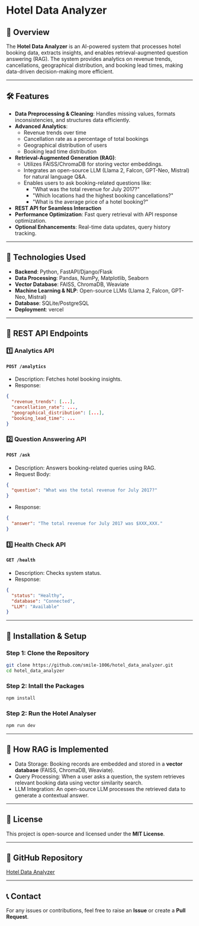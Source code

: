 # Hotel Data Analyzer

## 📌 Overview
The **Hotel Data Analyzer** is an AI-powered system that processes hotel booking data, extracts insights, and enables retrieval-augmented question answering (RAG). The system provides analytics on revenue trends, cancellations, geographical distribution, and booking lead times, making data-driven decision-making more efficient.

---

## 🛠️ Features
- **Data Preprocessing & Cleaning**: Handles missing values, formats inconsistencies, and structures data efficiently.
- **Advanced Analytics**:
  - Revenue trends over time
  - Cancellation rate as a percentage of total bookings
  - Geographical distribution of users
  - Booking lead time distribution
- **Retrieval-Augmented Generation (RAG)**:
  - Utilizes FAISS/ChromaDB for storing vector embeddings.
  - Integrates an open-source LLM (Llama 2, Falcon, GPT-Neo, Mistral) for natural language Q&A.
  - Enables users to ask booking-related questions like:
    - "What was the total revenue for July 2017?"
    - "Which locations had the highest booking cancellations?"
    - "What is the average price of a hotel booking?"
- **REST API for Seamless Interaction**
- **Performance Optimization**: Fast query retrieval with API response optimization.
- **Optional Enhancements**: Real-time data updates, query history tracking.

---

## 🚀 Technologies Used
- **Backend**: Python, FastAPI/Django/Flask
- **Data Processing**: Pandas, NumPy, Matplotlib, Seaborn
- **Vector Database**: FAISS, ChromaDB, Weaviate
- **Machine Learning & NLP**: Open-source LLMs (Llama 2, Falcon, GPT-Neo, Mistral)
- **Database**: SQLite/PostgreSQL
- **Deployment**: vercel 

---

## 📌 REST API Endpoints

### 1️⃣ Analytics API
#### `POST /analytics`
- Description: Fetches hotel booking insights.
- Response:
```json
{
  "revenue_trends": [...],
  "cancellation_rate": ...,
  "geographical_distribution": [...],
  "booking_lead_time": ...
}
```

### 2️⃣ Question Answering API
#### `POST /ask`
- Description: Answers booking-related queries using RAG.
- Request Body:
```json
{
  "question": "What was the total revenue for July 2017?"
}
```
- Response:
```json
{
  "answer": "The total revenue for July 2017 was $XXX,XXX."
}
```

### 3️⃣ Health Check API
#### `GET /health`
- Description: Checks system status.
- Response:
```json
{
  "status": "Healthy",
  "database": "Connected",
  "LLM": "Available"
}
```

---

## 📂 Installation & Setup
### Step 1: Clone the Repository
```sh
git clone https://github.com/smile-1006/hotel_data_analyzer.git
cd hotel_data_analyzer
```

###  Step 2: Intall the Packages 
```sh
npm install
```
### Step 2: Run the Hotel Analyser  
```sh
npm run dev
```

---

## 🤖 How RAG is Implemented
- Data Storage: Booking records are embedded and stored in a **vector database** (FAISS, ChromaDB, Weaviate).
- Query Processing: When a user asks a question, the system retrieves relevant booking data using vector similarity search.
- LLM Integration: An open-source LLM processes the retrieved data to generate a contextual answer.

---

## 📜 License
This project is open-source and licensed under the **MIT License**.

---

## 🔗 GitHub Repository
[Hotel Data Analyzer](https://github.com/smile-1006/hotel_data_analyzer.git)

---

## 📞 Contact
For any issues or contributions, feel free to raise an **Issue** or create a **Pull Request**.

